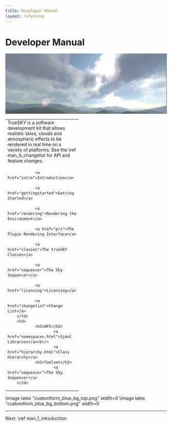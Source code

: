 ```yaml
---
title: Developer Manual
layout: reference
---
```

Developer Manual
===
![trueSKY](images/MainPageScreenshot.png)

<table class="nice" width="100%">
<tr valign="top">
<td style="width:auto" colspan="2">
TrueSKY is a software development kit that allows realistic skies, clouds and atmospheric effects to be rendered in real time on a variety of platforms.
See the \ref man_b_changelist for API and feature changes.


</td>
</tr>
<tr valign="top" rowspan="2">
        <td style="width:200px">

                <a href="intro">Introduction</a>

                <a href="gettingstarted">Getting Started</a>

                <a href="rendering">Rendering the Environment</a>

                <a href="pri">The Plugin Rendering Interface</a>

                <a href="classes">The trueSKY Classes</a>

                <a href="sequencer">The Sky Sequencer</a>

                <a href="licensing">Licensing</a>
                
                <a href="changelist">Change List</a>
        </td>
        <td>
                <h2>API</h2>
                        <a href="namespaces.html">Simul Libraries</a><br/>
                        <a href="hierarchy.html">Class Hierarchy</a>
                <h2>Toolset</h2>
                        <a href="sequencer">The Sky Sequencer</a>
        </td>
</tr>
</table>

\image latex "customform_blue_bg_top.png" width=0
\image latex "customform_blue_bg_bottom.png" width=0

<hr size="1">
Next: \ref man_1_introduction
